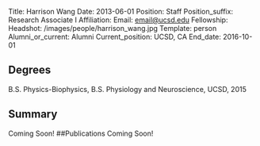 Title: Harrison Wang
Date: 2013-06-01
Position: Staff
Position_suffix: Research Associate I
Affiliation:
Email: email@ucsd.edu
Fellowship:
Headshot: /images/people/harrison_wang.jpg
Template: person
Alumni_or_current: Alumni
Current_position: UCSD, CA
End_date: 2016-10-01
<!-- Status: draft -->

## Degrees
B.S. Physics-Biophysics, B.S. Physiology and Neuroscience, UCSD, 2015


## Summary
Coming Soon!
##Publications
Coming Soon!
